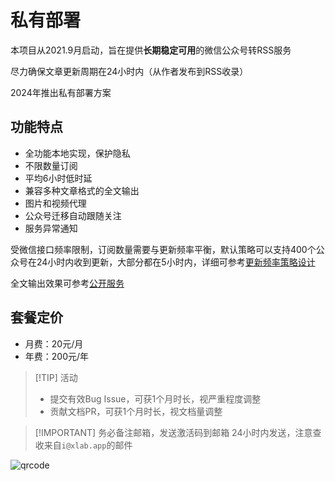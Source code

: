 # 私有部署

本项目从2021.9月启动，旨在提供**长期稳定可用**的微信公众号转RSS服务

尽力确保文章更新周期在24小时内（从作者发布到RSS收录）

2024年推出私有部署方案

## 功能特点

- 全功能本地实现，保护隐私
- 不限数量订阅
- 平均6小时低时延
- 兼容多种文章格式的全文输出
- 图片和视频代理
- 公众号迁移自动跟随关注
- 服务异常通知

受微信接口频率限制，订阅数量需要与更新频率平衡，默认策略可以支持400个公众号在24小时内收到更新，大部分都在5小时内，详细可参考[更新频率策略设计](https://blog.xlab.app/p/d73537b/)

全文输出效果可参考[公开服务](/list/)

## 套餐定价

- 月费：20元/月
- 年费：200元/年

> [!TIP] 活动
>
> - 提交有效Bug Issue，可获1个月时长，视严重程度调整
> - 贡献文档PR，可获1个月时长，视文档量调整

> [!IMPORTANT] 务必备注邮箱，发送激活码到邮箱
> 24小时内发送，注意查收来自`i@xlab.app`的邮件

![qrcode](/image/wx.jpg)

